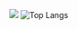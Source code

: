 <a href="https://leetcode.com/RianulAmin/">![](https://leetcard.jacoblin.cool/RianulAmin?width=500&height=200)</a>
![Top Langs](https://github-readme-stats.vercel.app/api/top-langs/?username=RianulAmin&layout=compact)
